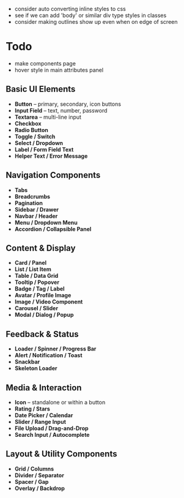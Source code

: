 
- consider auto converting inline styles to css
- see if we can add 'body' or similar div type styles in classes
- consider making outlines show up even when on edge of screen






# Todo
- make components page
- hover style in main attributes panel





## Basic UI Elements
- **Button** – primary, secondary, icon buttons
- **Input Field** – text, number, password
- **Textarea** – multi-line input
- **Checkbox**
- **Radio Button**
- **Toggle / Switch**
- **Select / Dropdown**
- **Label / Form Field Text**
- **Helper Text / Error Message**


## Navigation Components
- **Tabs**
- **Breadcrumbs**
- **Pagination**
- **Sidebar / Drawer**
- **Navbar / Header**
- **Menu / Dropdown Menu**
- **Accordion / Collapsible Panel**


## Content & Display
- **Card / Panel**
- **List / List Item**
- **Table / Data Grid**
- **Tooltip / Popover**
- **Badge / Tag / Label**
- **Avatar / Profile Image**
- **Image / Video Component**
- **Carousel / Slider**
- **Modal / Dialog / Popup**


## Feedback & Status
- **Loader / Spinner / Progress Bar**
- **Alert / Notification / Toast**
- **Snackbar**
- **Skeleton Loader**


## Media & Interaction
- **Icon** – standalone or within a button
- **Rating / Stars**
- **Date Picker / Calendar**
- **Slider / Range Input**
- **File Upload / Drag-and-Drop**
- **Search Input / Autocomplete**


## Layout & Utility Components
- **Grid / Columns**
- **Divider / Separator**
- **Spacer / Gap**
- **Overlay / Backdrop**